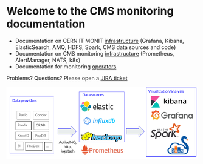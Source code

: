 # Welcome to the CMS monitoring documentation

* Documentation on CERN IT MONIT [infrastructure](MONIT/README.md) (Grafana, Kibana, ElasticSearch, AMQ, HDFS, Spark, CMS data sources and code)
* Documentation on CMS monitoring [infrastructure](infrastructure/README.md) (Prometheus, AlertManager, NATS, k8s)
* Documentation for monitoring [operators](operators.md)

Problems? Questions? Please open a [JIRA ticket](https://its.cern.ch/jira/browse/CMSMONIT)

![monitoring architecture](MONIT4CHEP.png)
